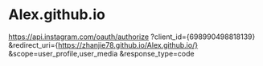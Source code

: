 # Alex.github.io
https://api.instagram.com/oauth/authorize
  ?client_id={698990498818139}
  &redirect_uri={https://zhanjie78.github.io/Alex.github.io/}
  &scope=user_profile,user_media
  &response_type=code
